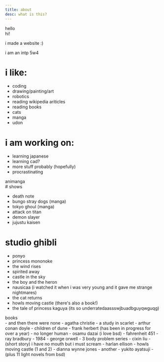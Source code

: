 ```yaml
---
title: about
desc: what is this?
---
```


<div class='card' markdown='1'">
<div class='head' markdown='1'>hello</div>
<div class='card_body' markdown='1'>
hi!

i made a website :)

i am an intp 5w4

# i like:

- coding
- drawing/painting/art
- robotics
- reading wikipedia ariticles
- reading books
- cats
- manga
- udon

# i am working on:

- learning japanese
- learning cad?
- more stuff probably (hopefully)
- procrastinating
</div>
</div>

<div class='card' markdown='1'>
<div class='head' markdown='1'>animanga</div>
<div class='card_body' markdown='1'>
# shows

- death note
- bungo stray dogs (manga)
- tokyo ghoul (manga)
- attack on titan
- demon slayer
- jujustu kaisen

# studio ghibli

- ponyo
- princess mononoke
- the wind rises
- spirited away
- castle in the sky
- the boy and the heron
- nausicaa (i watched it when i was very young and it gave me strange nightmares)
- the cat returns
- howls moving castle (there's also a book!)
- the tale of princess kaguya (its so underratedaassswjbuadbguyqwguqg)
</div>
</div>

<div class='card' markdown='1'>
<div class='head' markdown='1'>books</div>
<div class='card_body' markdown='1'>
- and then there were none - agatha christie
- a study in scarlet - arthur conan doyle
- children of dune - frank herbert (has been in progress for over a year)
- no longer human - osamu dazai (i love bsd)
- fahrenheit 451 - ray bradbury
- 1984 - george orwell
- 3 body problem series - cixin liu
- (short story) i have no mouth but i must scream - harlan ellison
- howls moving castle (1 and 2) - dianna wynne jones
- another - yukito ayatsuji
- (plus 11 light novels from bsd)
</div>
</div>